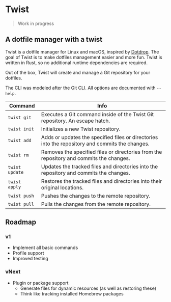 # Twist

> Work in progress

## A dotfile manager with a twist

Twist is a dotfile manager for Linux and macOS, inspired by [Dotdrop](https://github.com/deadc0de6/dotdrop).
The goal of Twist is to make dotfiles management easier and more fun.
Twist is written in Rust, so no additional runtime dependencies are required.

Out of the box, Twist will create and manage a Git repository for your dotfiles.

The CLI was modeled after the Git CLI. All options are documented with `--help`.

| Command        | Info                                                                                            |
| -------------- | ----------------------------------------------------------------------------------------------- |
| `twist git`    | Executes a Git command inside of the Twist Git repository. An escape hatch.                     |
| `twist init`   | Initializes a new Twist repository.                                                             |
| `twist add`    | Adds or updates the specified files or directories into the repository and commits the changes. |
| `twist rm`     | Removes the specified files or directories from the repository and commits the changes.         |
| `twist update` | Updates the tracked files and directories into the repository and commits the changes.          |
| `twist apply`  | Restores the tracked files and directories into their original locations.                       |
| `twist push`   | Pushes the changes to the remote repository.                                                    |
| `twist pull`   | Pulls the changes from the remote repository.                                                   |

## Roadmap

### v1

- Implement all basic commands
- Profile support
- Improved testing

### vNext

- Plugin or package support
  - Generate files for dynamic resources (as well as restoring these)
  - Think like tracking installed Homebrew packages
